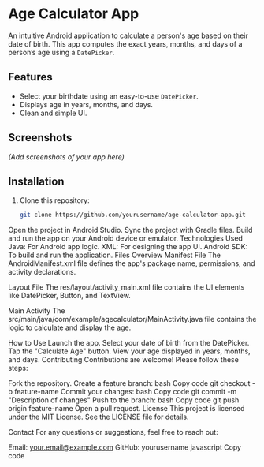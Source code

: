 # Age Calculator App

An intuitive Android application to calculate a person's age based on their date of birth. This app computes the exact years, months, and days of a person’s age using a `DatePicker`.

## Features

- Select your birthdate using an easy-to-use `DatePicker`.
- Displays age in years, months, and days.
- Clean and simple UI.

## Screenshots

*(Add screenshots of your app here)*

## Installation

1. Clone this repository:
   ```bash
   git clone https://github.com/yourusername/age-calculator-app.git
Open the project in Android Studio.
Sync the project with Gradle files.
Build and run the app on your Android device or emulator.
Technologies Used
Java: For Android app logic.
XML: For designing the app UI.
Android SDK: To build and run the application.
Files Overview
Manifest File
The AndroidManifest.xml file defines the app's package name, permissions, and activity declarations.

Layout File
The res/layout/activity_main.xml file contains the UI elements like DatePicker, Button, and TextView.

Main Activity
The src/main/java/com/example/agecalculator/MainActivity.java file contains the logic to calculate and display the age.

How to Use
Launch the app.
Select your date of birth from the DatePicker.
Tap the "Calculate Age" button.
View your age displayed in years, months, and days.
Contributing
Contributions are welcome! Please follow these steps:

Fork the repository.
Create a feature branch:
bash
Copy code
git checkout -b feature-name
Commit your changes:
bash
Copy code
git commit -m "Description of changes"
Push to the branch:
bash
Copy code
git push origin feature-name
Open a pull request.
License
This project is licensed under the MIT License. See the LICENSE file for details.

Contact
For any questions or suggestions, feel free to reach out:

Email: your.email@example.com
GitHub: yourusername
javascript
Copy code

